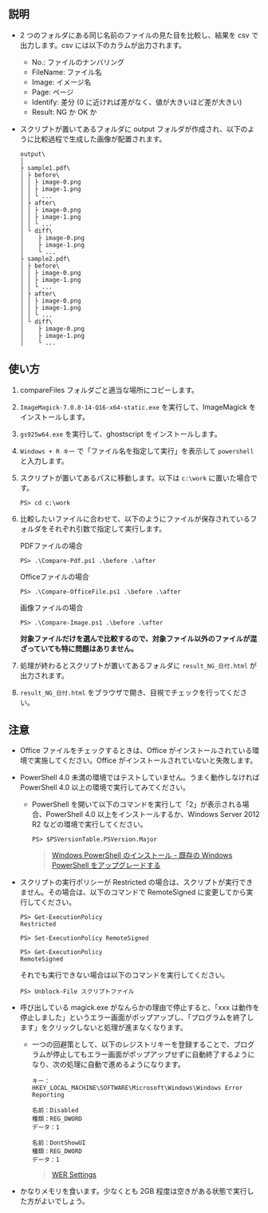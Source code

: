 ## 説明

- 2 つのフォルダにある同じ名前のファイルの見た目を比較し、結果を csv で出力します。csv には以下のカラムが出力されます。

  - No.: ファイルのナンバリング
  - FileName: ファイル名
  - Image: イメージ名
  - Page: ページ
  - Identify: 差分 (0 に近ければ差がなく、値が大きいほど差が大きい)
  - Result: NG か OK か

- スクリプトが置いてあるフォルダに output フォルダが作成され、以下のように比較過程で生成した画像が配置されます。

  ```
  output\
  │
  ├ sample1.pdf\
  │ ├ before\
  │ │ ├ image-0.png
  │ │ ├ image-1.png
  │ │ └ ...
  │ ├ after\
  │ │ ├ image-0.png
  │ │ ├ image-1.png
  │ │ └ ...
  │ └ diff\
  │    ├ image-0.png
  │    ├ image-1.png
  │    └ ...
  ├ sample2.pdf\
  │ ├ before\
  │ │ ├ image-0.png
  │ │ ├ image-1.png
  │ │ └ ...
  │ ├ after\
  │ │ ├ image-0.png
  │ │ ├ image-1.png
  │ │ └ ...
  │ └ diff\
  │    ├ image-0.png
  │    ├ image-1.png
  │    └ ...
  ```

## 使い方

1. compareFiles フォルダごと適当な場所にコピーします。

1. `ImageMagick-7.0.8-14-Q16-x64-static.exe` を実行して、ImageMagick をインストールします。

1. `gs925w64.exe` を実行して、ghostscript をインストールします。

1. `Windows + R キー` で「ファイル名を指定して実行」を表示して `powershell` と入力します。

1. スクリプトが置いてあるパスに移動します。以下は `c:\work` に置いた場合です。

   ```
   PS> cd c:\work
   ```

1. 比較したいファイルに合わせて、以下のようにファイルが保存されているフォルダをそれぞれ引数で指定して実行します。

   PDFファイルの場合
   ```
   PS> .\Compare-Pdf.ps1 .\before .\after
   ```
   Officeファイルの場合
   ```
   PS> .\Compare-OfficeFile.ps1 .\before .\after
   ```
   画像ファイルの場合
   ```
   PS> .\Compare-Image.ps1 .\before .\after
   ```
   **対象ファイルだけを選んで比較するので、対象ファイル以外のファイルが混ざっていても特に問題はありません。**

1. 処理が終わるとスクリプトが置いてあるフォルダに `result_NG_日付.html` が出力されます。

1. `result_NG_日付.html` をブラウザで開き、目視でチェックを行ってください。


## 注意

- Office ファイルをチェックするときは、Office がインストールされている環境で実施してください。Office がインストールされていないと失敗します。

- PowerShell 4.0 未満の環境ではテストしていません。うまく動作しなければ PowerShell 4.0 以上の環境で実行してみてください。

  - PowerShell を開いて以下のコマンドを実行して「2」が表示される場合、PowerShell 4.0 以上をインストールするか、Windows Server 2012 R2 などの環境で実行してください。

    ```
    PS> $PSVersionTable.PSVersion.Major
    ```
    > [Windows PowerShell のインストール - 既存の Windows PowerShell をアップグレードする](https://docs.microsoft.com/ja-jp/powershell/scripting/setup/installing-windows-powershell?view=powershell-6#upgrading-existing-windows-powershell)


- スクリプトの実行ポリシーが Restricted の場合は、スクリプトが実行できません。その場合は、以下のコマンドで RemoteSigned に変更してから実行してください。

  ```
  PS> Get-ExecutionPolicy
  Restricted
  
  PS> Set-ExecutionPolicy RemoteSigned
  
  PS> Get-ExecutionPolicy
  RemoteSigned
  ```

  それでも実行できない場合は以下のコマンドを実行してください。

  ```
  PS> Unblock-File スクリプトファイル
  ```

- 呼び出している magick.exe がなんらかの理由で停止すると、「xxx は動作を停止しました」というエラー画面がポップアップし、「プログラムを終了します」をクリックしないと処理が進まなくなります。

  - 一つの回避策として、以下のレジストリキーを登録することで、プログラムが停止してもエラー画面がポップアップせずに自動終了するようになり、次の処理に自動で進めるようになります。


    ```
    キー：
    HKEY_LOCAL_MACHINE\SOFTWARE\Microsoft\Windows\Windows Error Reporting

    名前：Disabled
    種類：REG_DWORD
    データ：1

    名前：DontShowUI
    種類：REG_DWORD
    データ：1
    ```
    > [WER Settings](https://docs.microsoft.com/en-us/windows/desktop/wer/wer-settings)

- かなりメモリを食います。少なくとも 2GB 程度は空きがある状態で実行した方がよいでしょう。





